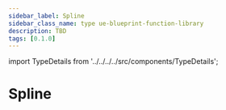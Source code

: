 ```yaml
---
sidebar_label: Spline
sidebar_class_name: type ue-blueprint-function-library
description: TBD
tags: [0.1.0]
---
```


import TypeDetails from '../../../../src/components/TypeDetails';

# Spline

<TypeDetails icon="ue-blueprint-function-library" base="UBlueprintFunctionLibrary" type="UNSplinePickerLibrary" typeExtra="/ FNSplinePicker" headerFile="NexusActorPools/Public/NSplinePickerLibrary.h" />